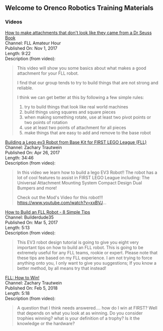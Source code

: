 ## Welcome to Orenco Robotics Training Materials

<!---
### Instruction Outlines
[Intro to EV3 Robots](Intro_to_EV3.md)
[Advanced EV3 Robotics](Advanced_LEGO_EV3.md)
-->

### Videos
[How to make attachments that don't look like they came from a Dr Seuss Book](https://youtu.be/pVdIsn17uc0)  
Channel: FLL Amateur Hour  
Published On: Nov 1, 2017  
Length: 9:22  
Description (from video):  
>This video will show you some basics about what makes a good attachment for your FLL robot.
>
>I find that our group tends to try to build things that are not strong and reliable.
>
>I think we can get better at this by following a few simple rules:
>
>1) try to build things that look like real world machines
>2) build things using squares and square pieces
>3) when making something rotate, use at least two pivot points or two points of rotation
>4) use at least two points of attachment for all pieces
>5) make things that are easy to add and remove to the base robot

[Building a Lego ev3 Robot from Base Kit for FIRST LEGO League (FLL)](https://youtu.be/0DPMt2pMabU)  
Channel: Zachary Trautwein  
Published On: Apr 26, 2017  
Length: 34:46  
Description (from video):  
>In this video we learn how to build a lego EV3 Robot!!
>The robot has a lot of cool features to assist in FIRST LEGO League including:
>The Universal Attachment Mounting System
>Compact Design
>Dual Bumpers
>and more!
>
>Check out the Mod's Video for this robot!!! https://www.youtube.com/watch?v=xxBVJ...

[How to Build an FLL Robot - 8 Simple Tips](https://youtu.be/N5fzepIrFw8)  
Channel: Builderdude35  
Published On: Mar 5, 2017  
Length: 5:13  
Description (from video):  
>This EV3 robot design tutorial is going to give you eight very important tips on how to build an FLL robot. This is going to be extremely useful for any FLL teams, rookie or expert. Please note that these tips are based on my FLL experience. I am not trying to force anything onto you, I only want to give you suggestions; If you know a better method, by all means try that instead!

[FLL: How to Win!](https://youtu.be/Y0BQyFaqX8o)  
Channel: Zachary Trautwein  
Published On: Feb 5, 2018  
Length: 5:18  
Description (from video):  
>A question that I think needs answered.... how do I win at FIRST? Well that depends on what you look at as winning. Do you consider trophies winning? what is your definition of a trophy? Is it the knowledge or the hardware?

<!---
### Robot Building Instructions
[Riley Rover](Models/RileyRover/BuildingInstructions.html)
--->
